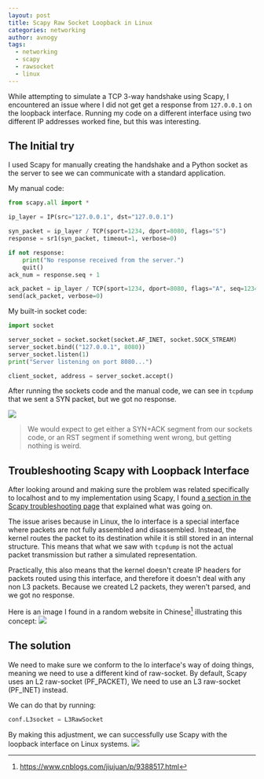 ```yaml
---
layout: post
title: Scapy Raw Socket Loopback in Linux
categories: networking
author: avnogy
tags:
  - networking
  - scapy
  - rawsocket
  - linux
---
```


While attempting to simulate a TCP 3-way handshake using Scapy, I encountered an issue where I did not get get a response from `127.0.0.1` on the loopback interface.
Running my code on a different interface using two different IP addresses worked fine, but this was interesting.
## The Initial try
I used Scapy for manually creating the handshake and a Python socket as the server to see we can communicate with a standard application.

My manual code:
```python
from scapy.all import *

ip_layer = IP(src="127.0.0.1", dst="127.0.0.1")

syn_packet = ip_layer / TCP(sport=1234, dport=8080, flags="S")
response = sr1(syn_packet, timeout=1, verbose=0)

if not response:
    print("No response received from the server.")
    quit()
ack_num = response.seq + 1

ack_packet = ip_layer / TCP(sport=1234, dport=8080, flags="A", seq=1234, ack=ack_num)
send(ack_packet, verbose=0)
```

My built-in socket code:
```python
import socket

server_socket = socket.socket(socket.AF_INET, socket.SOCK_STREAM)
server_socket.bind(("127.0.0.1", 8080))
server_socket.listen(1)
print("Server listening on port 8080...")

client_socket, address = server_socket.accept()
```

After running the sockets code and the manual code, we can see in `tcpdump` that we sent a SYN packet, but we got no response.

![](/notes/assets/code/scapyrawsocket/Pasted%20image%2020250301200358.png)
> We would expect to get either a SYN+ACK segment from our sockets code, or an RST segment if something went wrong, but getting nothing is weird.

## Troubleshooting Scapy with Loopback Interface

After looking around and making sure the problem was related specifically to localhost and to my implementation using Scapy, I found [a section in the Scapy troubleshooting page](https://scapy.readthedocs.io/en/latest/troubleshooting.html#i-can-t-ping-127-0-0-1-or-1-scapy-does-not-work-with-127-0-0-1-or-1-on-the-loopback-interface) that explained what was going on. 

The issue arises because in Linux, the lo interface is a special interface where packets are not fully assembled and disassembled. Instead, the kernel routes the packet to its destination while it is still stored in an internal structure. This means that what we saw with `tcpdump` is not the actual packet transmission but rather a simulated representation.

Practically, this also means that the kernel doesn't create IP headers for packets routed using this interface, and therefore it doesn't deal with any non L3 packets. Because we created L2 packets, they weren't parsed, and we got no response.

Here is an image I found in a random website in Chinese[^1] illustrating this concept:
![](/notes/assets/code/scapyrawsocket/Pasted%20image%2020250301203330.png)

## The solution

We need to make sure we conform to the lo interface's way of doing things, meaning we need to use a different kind of raw-socket. By default, Scapy uses an L2 raw-socket (PF_PACKET), We need to use an L3 raw-socket (PF_INET) instead.

We can do that by running:
```python
conf.L3socket = L3RawSocket
```

By making this adjustment, we can successfully use Scapy with the loopback interface on Linux systems.
![](/notes/assets/code/scapyrawsocket/Pasted%20image%2020250301200310.png)


[^1]: <https://www.cnblogs.com/jiujuan/p/9388517.html>
